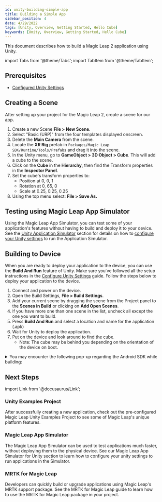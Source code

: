 ```yaml
---
id: unity-building-simple-app
title: Building a Simple App
sidebar_position: 4
date: 4/29/2022
tags: [Unity, Overview, Getting Started, Hello Cube]
keywords: [Unity, Overview, Getting Started, Hello Cube]
---
```



This document describes how to build a Magic Leap 2 application using Unity.

import Tabs from '@theme/Tabs';
import TabItem from '@theme/TabItem';

## Prerequisites

- [Configured Unity Settings](/versioned_docs/version-1.1.0-dev2/guides/unity/getting-started/configure-unity-settings.md)

## Creating a Scene

After setting up your project for the Magic Leap 2, create a scene for our app.

1. Create a new Scene **File > New Scene**.
2. Select "Basic (URP)" from the four templates displayed onscreen.
3. Delete the **Main Camera** from the scene.
4. Locate the **XR Rig** prefab in `Packages/Magic Leap SDK/Runtime/Tools/Prefabs` and drag it into the scene.
5. In the Unity menu, go to **GameObject > 3D Object > Cube**. This will add a cube to the scene.
6. Click on the **Cube** in the **Hierarchy**, then find the Transform properties in the **Inspector Panel**.
7. Set the cube's transform properties to:
   - Position at 0, 0, 1
   - Rotation at 0, 65, 0
   - Scale at 0.25, 0.25, 0.25
8. Using the top menu select: **File > Save As.**


## Testing using Magic Leap App Simulator

Using the Magic Leap App Simulator, you can test some of your application's features without having to build and deploy it to your device. See the [Unity Application Simulator](/versioned_docs/version-1.1.0-dev2/guides/unity/app-simulator/unity-app-simulator.md) section for details on how to [configure your Unity settings](/versioned_docs/version-1.1.0-dev2/guides/unity/app-simulator/configure-unity.md) to run the Application Simulator.


## Building to Device

When you are ready to deploy your application to the device, you can use the **Build And Run** feature of Unity. Make sure you've followed all the setup instructions in the [Configure Unity Settings](/versioned_docs/version-1.1.0-dev2/guides/unity/getting-started/configure-unity-settings.md) guide. Follow the steps below to deploy your application to the device.

1. Connect and power on the device.
2. Open the Build Settings, **File > Build Settings**.
3. Add your current scene by dragging the scene from the Project panel to the **Scenes in Build** or clicking on **Add Open Scenes**.
4. If you have more one than one scene in the list, uncheck all except the one you want to build.
5. Press **Build And Run** and select a location and name for the application (.apk)
6. Wait for Unity to deploy the application.
7. Put on the device and look around to find the cube.
    - Note: The cube may be behind you depending on the orientation of the device on boot.

<details> 

<summary> You may encounter the following pop-up regarding the Android SDK while building:</summary>

<Tabs
  defaultValue="windows"
  values={[
    {label: 'Windows', value: 'windows'},
    {label: 'MacOS', value: 'macos'},
  ]}>
<TabItem value="windows">

:::info "Android SDK is outdated" Pop-up

You may get a pop-up that shows that the Android SDK is outdated when clicking **Build**. Select **Use Highest Installed**.

<img src="/img/unity/unity-android-sdk-is-outdated-windows.png" width="900"/>

:::

</TabItem>
<TabItem value="macos">

:::info "Android SDK is outdated" Pop-up

You may get a pop-up that shows that the Android SDK is outdated when clicking **Build**. Select Use **Highest Installed**.

<img src="/img/unity/unity-android-sdk-is-outdated-macos.png" width="400"/>

:::

</TabItem>
</Tabs>

</details> 

## Next Steps

import Link from '@docusaurus/Link';

<h3><Link to="/versioned_docs/version-1.1.0-dev2/guides/unity/sdk-example-scenes/sdk-install-setup"> Unity Examples Project</Link> </h3>

After successfully creating a new application, check out the pre-configured Magic Leap Unity Examples Project to see some of Magic Leap's unique platform features.

<h3><Link to="/versioned_docs/version-1.1.0-dev2/guides/unity/app-simulator/unity-app-simulator"> Magic Leap App Simulator</Link> </h3>

The Magic Leap App Simulator can be used to test applications much faster, without deploying them to the physical device. See our Magic Leap App Simulator for Unity section to learn how to configure your unity settings to run applications in the Simulator.

<h3><Link to="/versioned_docs/version-1.1.0-dev2/guides/third-party/mrtk/mrtk-setup"> MRTK for Magic Leap</Link> </h3>

Developers can quickly build or upgrade applications using Magic Leap's MRTK support package. See the MRTK for Magic Leap guide to learn how to use the MRTK for Magic Leap package in your project.
